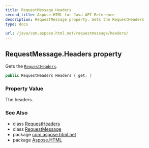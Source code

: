 ```yaml
---
title: RequestMessage.Headers
second_title: Aspose.HTML for Java API Reference
description: RequestMessage property. Gets the RequestHeaders
type: docs

url: /java/com.aspose.html.net/requestmessage/headers/
---
```

## RequestMessage.Headers property

Gets the [`RequestHeaders`](../../requestheaders/).

```java
public RequestHeaders Headers { get; }
```

### Property Value

The headers.

### See Also

* class [RequestHeaders](../../requestheaders/)
* class [RequestMessage](../)
* package [com.aspose.html.net](../../../com.aspose.html.net/)
* package [Aspose.HTML](../../../)
